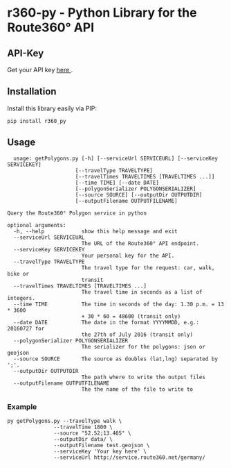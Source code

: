# r360-py - Python Library for the Route360° API

## API-Key
Get your API key [here ](https://developers.route360.net/apikey.html).

## Installation
Install this library easily via PIP:

    pip install r360_py

## Usage
      usage: getPolygons.py [-h] [--serviceUrl SERVICEURL] [--serviceKey SERVICEKEY]
                          [--travelType TRAVELTYPE]
                          [--travelTimes TRAVELTIMES [TRAVELTIMES ...]]
                          [--time TIME] [--date DATE]
                          [--polygonSerializer POLYGONSERIALIZER]
                          [--source SOURCE] [--outputDir OUTPUTDIR]
                          [--outputFilename OUTPUTFILENAME]
    
    Query the Route360° Polygon service in python
    
    optional arguments:
      -h, --help            show this help message and exit
      --serviceUrl SERVICEURL
                            The URL of the Route360° API endpoint.
      --serviceKey SERVICEKEY
                            Your personal key for the API.
      --travelType TRAVELTYPE
                            The travel type for the request: car, walk, bike or
                            transit
      --travelTimes TRAVELTIMES [TRAVELTIMES ...]
                            The travel time in seconds as a list of integers.
      --time TIME           The time in seconds of the day: 1.30 p.m. = 13 * 3600
                            + 30 * 60 = 48600 (transit only)
      --date DATE           The date in the format YYYYMMDD, e.g.: 20160727 for
                            the 27th of July 2016 (transit only)
      --polygonSerializer POLYGONSERIALIZER
                            The serializer for the polygons: json or geojson
      --source SOURCE       The source as doubles (lat,lng) separated by ';'.
      --outputDir OUTPUTDIR
                            The path where to write the output files
      --outputFilename OUTPUTFILENAME
                            The the name of the file to write to   

### Example

    py getPolygons.py --travelType walk \
                   --travelTime 1800 \
                   --source "52.52;13.405" \
                   --outputDir data/ \
                   --outputFilename test.geojson \
                   --serviceKey 'Your key here' \
                   --serviceUrl http://service.route360.net/germany/

